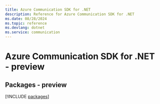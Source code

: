 ```yaml
---
title: Azure Communication SDK for .NET
description: Reference for Azure Communication SDK for .NET
ms.date: 08/28/2024
ms.topic: reference
ms.devlang: dotnet
ms.service: communication
---
```

# Azure Communication SDK for .NET - preview
## Packages - preview
[!INCLUDE [packages](communication-index.md)]
